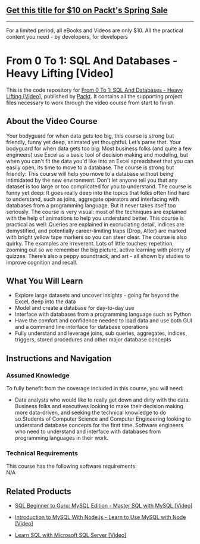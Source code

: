 ## [Get this title for $10 on Packt's Spring Sale](https://www.packt.com/V10343?utm_source=github&utm_medium=packt-github-repo&utm_campaign=spring_10_dollar_2022)
-----
For a limited period, all eBooks and Videos are only $10. All the practical content you need \- by developers, for developers




# From 0 To 1: SQL And Databases - Heavy Lifting [Video]
This is the code repository for [From 0 To 1: SQL And Databases - Heavy Lifting [Video]](https://www.packtpub.com/application-development/0-1sql-and-databases-heavy-lifting-video), published by [Packt](https://www.packtpub.com/?utm_source=github). It contains all the supporting project files necessary to work through the video course from start to finish.
## About the Video Course
Your bodyguard for when data gets too big, this course is strong but friendly, funny yet deep, animated yet thoughtful. Let’s parse that. Your bodyguard for when data gets too big: Most business folks (and quite a few engineers) use Excel as a basic tool of decision making and modeling, but when you can't fit the data you'd like into an Excel spreadsheet that you can easily open, its time to move to a database. The course is strong but friendly: This course will help you move to a database without being intimidated by the new environment. Don't let anyone tell you that any dataset is too large or too complicated for you to understand. The course is funny yet deep: It goes really deep into the topics that folks often find hard to understand, such as joins, aggregate operators and interfacing with databases from a programming language. But it never takes itself too seriously. The course is very visual: most of the techniques are explained with the help of animations to help you understand better. This course is practical as well: Queries are explained in excruciating detail, indices are demystified, and potentially career-limiting traps (Drop, Alter) are marked with bright yellow tape markers so you can steer clear. The course is also quirky. The examples are irreverent. Lots of little touches: repetition, zooming out so we remember the big picture, active learning with plenty of quizzes. There’s also a peppy soundtrack, and art - all shown by studies to improve cognition and recall.

<H2>What You Will Learn</H2>
<DIV class=book-info-will-learn-text>
<UL>
<LI> Explore large datasets and uncover insights - going far beyond the Excel, deep into the data</LI>
<LI> Model and create a database for day-to-day use</LI>
<LI> Interface with databases from a programming language such as Python</LI>
<LI> Have the comfort and confidence needed to load data and use both GUI and a command line interface for database operations</LI>
<LI> Fully understand and leverage joins, sub queries, aggregates, indices, triggers, stored procedures and other major database concepts</LI>
</UL></DIV>

## Instructions and Navigation
### Assumed Knowledge
To fully benefit from the coverage included in this course, you will need:<br/>
<DIV class=book-info-will-learn-text>
<UL>
<LI> Data analysts who would like to really get down and dirty with the data. Business folks and executives looking to make their decision making more data-driven, and seeking the technical knowledge to do so.Students of Computer Science and Computer Engineering looking to understand database concepts for the first time. Software engineers who need to understand and interface with databases from programming languages in their work.</LI>
</UL>
<DIV>

### Technical Requirements
This course has the following software requirements:<br/>
N/A

## Related Products
* [SQL Beginner to Guru: MySQL Edition - Master SQL with MySQL [Video]](https://www.packtpub.com/application-development/sql-beginner-guru-mysql-edition-master-sql-mysql-video)

* [Introduction to MySQL With Node.js - Learn to Use MySQL with Node [Video]](https://www.packtpub.com/application-development/introduction-mysql-nodejs-learn-use-mysql-node-video)

* [Learn SQL with Microsoft SQL Server [Video]](https://www2.packtpub.com/application-development/learn-sql-microsoft-sql-server-video)
